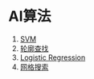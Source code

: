 # AI算法

1. [SVM](SVM.md)
2. [轮廓查找](轮廓查找.md)
3. [Logistic Regression](LogisticRegression.md)
4. [网格搜索](网格搜索.md)
